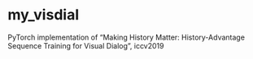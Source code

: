 # my_visdial
PyTorch implementation of “Making History Matter: History-Advantage Sequence Training for Visual Dialog”, iccv2019
